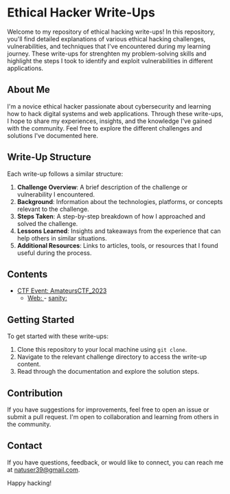 # Ethical Hacker Write-Ups

Welcome to my repository of ethical hacking write-ups! In this repository, you'll find detailed explanations of various ethical hacking challenges, vulnerabilities, and techniques that I've encountered during my learning journey. These write-ups for strenghten my problem-solving skills and highlight the steps I took to identify and exploit vulnerabilities in different applications.

## About Me

I'm a novice ethical hacker passionate about cybersecurity and learning how to hack digital systems and web applications. Through these write-ups, I hope to share my experiences, insights, and the knowledge I've gained with the community. Feel free to explore the different challenges and solutions I've documented here.

## Write-Up Structure

Each write-up follows a similar structure:

1. **Challenge Overview**: A brief description of the challenge or vulnerability I encountered.
2. **Background**: Information about the technologies, platforms, or concepts relevant to the challenge.
3. **Steps Taken**: A step-by-step breakdown of how I approached and solved the challenge.
4. **Lessons Learned**: Insights and takeaways from the experience that can help others in similar situations.
5. **Additional Resources**: Links to articles, tools, or resources that I found useful during the process.

## Contents

- [CTF Event: AmateursCTF_2023](./AmateursCTF_2023/)
  - [Web: ](./AmateursCTF_2023/Web)
        - [sanity: ](./AmateursCTF_2023/Web/sanity.md)

## Getting Started

To get started with these write-ups:

1. Clone this repository to your local machine using `git clone`.
2. Navigate to the relevant challenge directory to access the write-up content.
3. Read through the documentation and explore the solution steps.

## Contribution

If you have suggestions for improvements, feel free to open an issue or submit a pull request. I'm open to collaboration and learning from others in the community.

## Contact

If you have questions, feedback, or would like to connect, you can reach me at [natuser39@gmail.com](mailto:natuser39@gmail.com).

Happy hacking!


